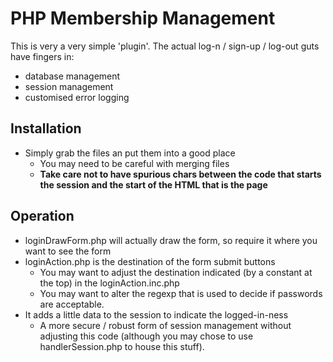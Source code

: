 # PHP Membership Management
This is very a very simple 'plugin'. The actual log-n / sign-up / log-out guts have fingers in:
* database management
* session management
* customised error logging
## Installation
* Simply grab the files an put them into a good place
    * You may need to be careful with merging files
     * **Take care not to have spurious chars between the code that starts the session and the start of the HTML that is the page**
## Operation
* loginDrawForm.php will actually draw the form, so require it where you want to see the form
* loginAction.php is the destination of the form submit buttons
    * You may want to adjust the destination indicated (by a constant at the top) in the loginAction.inc.php
    * You may want to alter the regexp that is used to decide if passwords are acceptable.
* It adds a little data to the session to indicate the logged-in-ness
    * A more secure / robust form of session management without adjusting this code (although you may chose to use handlerSession.php to house this stuff).
